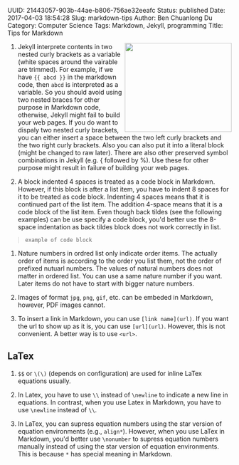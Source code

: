 UUID: 21443057-903b-44ae-b806-756ae32eeafc
Status: published
Date: 2017-04-03 18:54:28
Slug: markdown-tips
Author: Ben Chuanlong Du
Category: Computer Science
Tags: Markdown, Jekyll, programming
Title: Tips for Markdown

<img src="http://dclong.github.io/media/markdown/markdown.gif" height="200" width="240" align="right"/>

1. Jekyll interprete contents in two nested curly brackets as a variable 
(white spaces around the vairable are trimmed).
For example, if we have `{{ abcd }}` in the markdown code, 
then `abcd` is interpreted as a variable.
So you should avoid using two nested braces for other purpose in Markdown code, 
otherwise, 
Jekyll might fail to build your web pages. 
If you do want to dispaly two nested curly brackets, 
you can either insert a space between the two left curly brackets and the two
right curly brackets. Also you can also put it into a literal block (might be 
changed to raw later). There are also other preserved symbol combinations in Jekyll 
(e.g. { followed by %). Use these for other purpose might result in failure of 
building your web pages. 


1. A block indented 4 spaces is treated as a code block in Markdown. 
However, if this block is after a list item, 
you have to indent 8 spaces for it to be treated as code block. 
Indenting 4 spaces means that it is continued part of the list item. 
The addition 4-space means that it is a code block of the list item.
Even though back tildes (see the following examples) can be use specify a code block,
you'd better use the 8-space indentation as back tildes block does not work correctly in list.
> ```
> example of code block
> ```

1. Nature numbers in ordred list only indicate order items. 
The actually order of items is according to the order you list them, 
not the order of prefixed nutuarl numbers. 
The values of natural numbers does not matter in ordered list. 
You can use a same nature number if you want. 
Later items do not have to start with bigger nature numbers.

3. Images of format `jpg`, `png`, `gif`, etc. can be embeded in Markdown,
however, PDF images cannot.


2. To insert a link in Markdown, 
you can use `[link name](url)`. 
If you want the url to show up as it is, 
you can use `[url](url)`.
However, 
this is not convenient. 
A better way is to use `<url>`.


## LaTex

1. `$$` or `\(\)` (depends on configuration) are used for inline LaTex equations usually.  

2. In Latex, you have to use `\\` instead of `\newline` to indicate a new line in equations. 
In contrast, when you use Latex in Markdown, 
you have to use `\newline` instead of `\\`.

4. In LaTex, you can supress equation numbers using the star version of equation environments
(e.g., `align*`). 
However, when you use LaTex in Markdown,
you'd better use `\nonumber` to supress equation numbers manually 
instead of using the star version of equation environments. 
This is because `*` has special meaning in Markdown.



